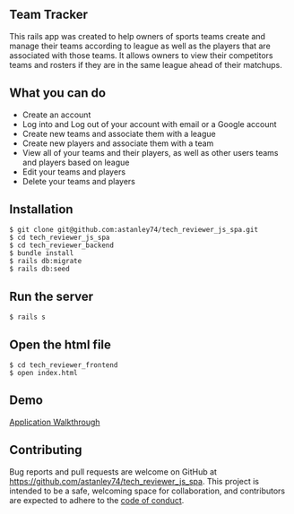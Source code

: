 ## Team Tracker

This rails app was created to help owners of sports teams create and manage their teams according to league as well as the players that are associated with those teams. It allows owners to view their competitors teams and rosters if they are in the same league ahead of their matchups.

## What you can do

- Create an account
- Log into and Log out of your account with email or a Google account
- Create new teams and associate them with a league
- Create new players and associate them with a team
- View all of your teams and their players, as well as other users teams and players based on league
- Edit your teams and players
- Delete your teams and players

## Installation

    $ git clone git@github.com:astanley74/tech_reviewer_js_spa.git
    $ cd tech_reviewer_js_spa
    $ cd tech_reviewer_backend
    $ bundle install
    $ rails db:migrate
    $ rails db:seed

## Run the server

    $ rails s

## Open the html file
    $ cd tech_reviewer_frontend
    $ open index.html

## Demo
[Application Walkthrough](https://www.youtube.com/watch?v=8OtsZrZ3ZPE&t=14s)

## Contributing

Bug reports and pull requests are welcome on GitHub at https://github.com/astanley74/tech_reviewer_js_spa. This project is intended to be a safe, welcoming space for collaboration, and contributors are expected to adhere to the [code of conduct](https://github.com/astanley74/team-tracker/blob/master/CODE_OF_CONDUCT.md).